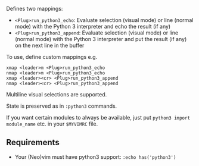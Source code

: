 Defines two mappings:

* `<Plug>run_python3_echo`: Evaluate selection (visual mode) or
  line (normal mode) with the Python 3 interpreter and echo the result (if any)
* `<Plug>run_python3_append`: Evaluate selection (visual mode) or
  line (normal mode) with the Python 3 interpreter and put the result (if any)
  on the next line in the buffer

To use, define custom mappings e.g.
```vim
xmap <leader>m <Plug>run_python3_echo
nmap <leader>m <Plug>run_python3_echo
xmap <leader><cr> <Plug>run_python3_append
nmap <leader><cr> <Plug>run_python3_append
```

Multiline visual selections are supported.

State is preserved as in `:python3` commands.

If you want certain modules to always be available, just put
`python3 import module_name` etc. in your `$MYVIMRC` file.

## Requirements

* Your (Neo)vim must have python3 support: `:echo has('python3')`

